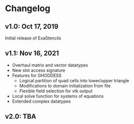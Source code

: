 # Changelog

## v1.0: Oct 17, 2019

Initial release of ExaStencils

## v1.1: Nov 16, 2021

- Overhaul matrix and vector datatypes
- New slot access signature
- Features for GHODDESS
  - Logical partition of quad cells into lower/upper triangle
  - Modifications to domain initialization from file
  - Flexible field selection for vtk output
- Local solve function for systems of equations
- Extended complex datatypes

## v2.0: TBA
